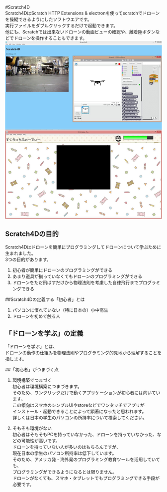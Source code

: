 #Scratch4D  
Scratch4DはScratch HTTP Extensions & electronを使ってscratchでドローンを操縦できるようにしたソフトウエアです。  
実行ファイルをダブルクリックするだけで起動できます。  
他にも、Scratchでは出来ないドローンの動画ビューの確認や、離着陸ボタンなどでドローンを操作することもできます。  
![Scratch4D](scratch4d.jpg)  
![Scratch4D new UI](scratch4d-2.jpg)  

## Scratch4Dの目的  
Scratch4Dはドローンを簡単にプログラミングしてドローンについて学ぶために生まれました。  
3つの目的があります。  
1. 初心者が簡単にドローンのプログラミングができる  
2. あまり道具が揃っていなくてもドローンのプログラミングができる  
3. ドローンをただ飛ばすだけから物理法則を考慮した自律飛行までプログラミングできる  

##Scratch4Dの定義する「初心者」とは  
1. パソコンに慣れていない（特に日本の）小中高生  
2. ドローンを初めて触る人  

## 「ドローンを学ぶ」の定義  
「ドローンを学ぶ」とは、  
ドローンの動作の仕組みを物理法則やプログラミング的見地から理解することを指します。  

##「初心者」がつまづく点  
1. 環境構築でつまづく  
初心者は環境構築につまづきます。  
そのため、ワンクリックだけで動くアプリケーションが初心者には向いています。  
この傾向はスマホのシンプルUIやstoreなどでワンタッチでアプリが  
インストール・起動できることによって顕著になったと思われます。  
詳しくは日本の学生のパソコンの所持率について検索してください。  

2. そもそも環境がない  
初心者はそもそもPCを持っていなかった、ドローンを持っていなかった、などの可能性が高いです。  
ドローンを持っていない人が多いのはもちろんですが、  
現在日本の学生のパソコン所持率は低下しています。  
そのため、アメリカ発・海外発のプログラミング教育ツールを活用していても、  
プログラミングができるようになるとは限りません。  
ドローンがなくても、スマホ・タブレットでもプログラミングできる手段が必要です。  



